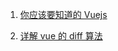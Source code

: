1. [你应该要知道的 Vuejs](https://github.com/fyuanfen/note/blob/master/article/Vue/%E4%BD%A0%E5%BA%94%E8%AF%A5%E8%A6%81%E7%9F%A5%E9%81%93%E7%9A%84Vuejs.md)

2. [详解 vue 的 diff 算法](https://github.com/fyuanfen/note/blob/master/article/Vue/%E8%AF%A6%E8%A7%A3vue%E7%9A%84diff%E7%AE%97%E6%B3%95.md)

